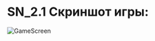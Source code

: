 # SN_2.1 Скриншот игры:
![GameScreen](https://user-images.githubusercontent.com/108361246/178295759-32058db0-8876-4313-b296-92b2938762fb.png)
